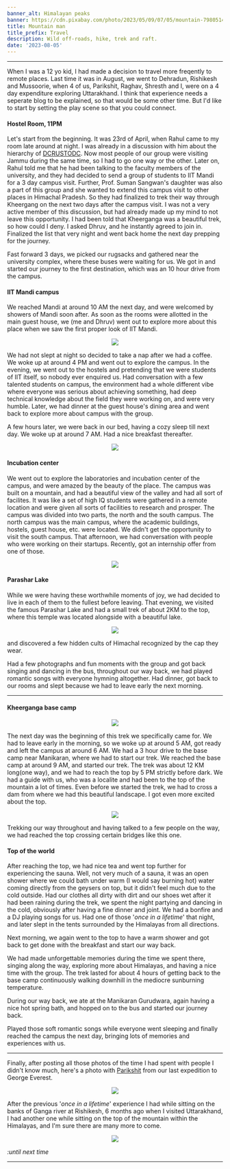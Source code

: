 ```yaml
---
banner_alt: Himalayan peaks
banner: https://cdn.pixabay.com/photo/2023/05/09/07/05/mountain-7980514_960_720.jpg
title: Mountain man
title_prefix: Travel
description: Wild off-roads, hike, trek and raft.
date: '2023-08-05'
---
```

--- 


When I was a 12 yo kid, I had made a decision to travel more freqently to remote places. Last time it was in August, we went to Dehradun, Rishikesh and Mussoorie, when 4 of us, Parikshit, Raghav, Shresth and I, were on a 4 day expenditure exploring Uttarakhand. I think that experience needs a seperate blog to be explained, so that would be some other time. But I'd like to start by setting the play scene so that you could connect. 

#### Hostel Room, 11PM
Let's start from the beginning. It was 23rd of April, when Rahul came to my room late around at night. I was already in a discussion with him about the hierarchy of [DCRUSTODC](https://github.com/DCRUSTODC). Now most people of our group were visiting Jammu during the same time, so I had to go one way or the other. Later on, Rahul told me that he had been talking to the faculty members of the university, and they had decided to send a group of students to IIT Mandi for a 3 day campus visit. Further, Prof. Suman Sangwan's daughter was also a part of this group and she wanted to extend this campus visit to other places in Himachal Pradesh. So they had finalized to trek their way through Kheergang on the next two days after the campus visit. I was not a very active member of this discussion, but had already made up my mind to not leave this opportunity. I had been told that Kheerganga was a beautiful trek, so how could I deny. I asked Dhruv, and he instantly agreed to join in. Finalized the list that very night and went back home the next day prepping for the journey.

Fast forward 3 days, we picked our rugsacks and gathered near the university complex, where these buses were waiting for us. We got in and started our journey to the first destination, which was an 10 hour drive from the campus. 


#### IIT Mandi campus
We reached Mandi at around 10 AM the next day, and were welcomed by showers of Mandi soon after. As soon as the rooms were allotted in the main guest house, we (me and Dhruv) went out to explore more about this place when we saw the first proper look of IIT Mandi.

<center>
    <img src="https://cdn.statically.io/gh/thatsameguyokay/images/main/first.jpg" style={{width: "90%"}}></img>
</center>

We had not slept at night so decided to take a nap after we had a coffee. We woke up at around 4 PM and went out to explore the campus. In the evening, we went out to the hostels and pretending that we were students of IIT itself, so nobody ever enquired us. Had conversation with a few talented students on campus, the environment had a whole different vibe where everyone was serious about achieving something, had deep technical knowledge about the field they were working on, and were very humble. Later, we had dinner at the guest house's dining area and went back to explore more about campus with the group. 

A few hours later, we were back in our bed, having a cozy sleep till next day. We woke up at around 7 AM. Had a nice breakfast thereafter.

<center>
    <img src="https://cdn.statically.io/gh/thatsameguyokay/images/main/guest.jpg" style={{width: "90%"}}></img>
</center>


#### Incubation center
We went out to explore the laboratories and incubation center of the campus, and were amazed by the beauty of the place. The campus was built on a mountain, and had a beautiful view of the valley and had all sort of facilites. It was like a set of high IQ students were gathered in a remote location and were given all sorts of facilities to research and prosper. The campus was divided into two parts, the north and the south campus. The north campus was the main campus, where the academic buildings, hostels, guest house, etc. were located. We didn't get the opportunity to visit the south campus. That afternoon, we had conversation with people who were working on their startups. Recently, got an internship offer from one of those.

<center>
    <img src="https://cdn.statically.io/gh/thatsameguyokay/images/main/offer.png" style={{width: "90%"}}></img>
</center>

#### Parashar Lake
While we were having these worthwhile moments of joy, we had decided to live in each of them to the fullest before leaving. That evening, we visited the famous Parashar Lake and had a small trek of about 2KM to the top, where this temple was located alongside with a beautiful lake. 

<center>
    <img src="https://pixabay.com/images/download/temple-7980565.jpg" style={{width: "90%"}}></img>
</center>

and discovered a few hidden cults of Himachal recognized by the cap they wear.

<XStreamable id="lhompx" title="Cults of Himachal" />

Had a few photographs and fun moments with the group and got back singing and dancing in the bus, throughout our way back, we had played romantic songs with everyone hymning altogether. Had dinner, got back to our rooms and slept because we had to leave early the next morning. 

---
 
#### Kheerganga base camp
<center>
    <img src="https://pixabay.com/get/g52da9c61af4625c5f1a0d8c04263c1f8606cdbcd623ce1f2f7f62b880716952b2a306af2171e5e008abdf204a14c08f1.jpg" style={{width: "90%"}}></img>
</center>

The next day was the beginning of this trek we specifically came for. We had to leave early in the morning, so we woke up at around 5 AM, got ready and left the campus at around 6 AM. We had a 3 hour drive to the base camp near Manikaran, where we had to start our trek. We reached the base camp at around 9 AM, and started our trek. The trek was about 12 KM long(one way), and we had to reach the top by 5 PM strictly before dark. We had a guide with us, who was a localite and had been to the top of the mountain a lot of times. Even before we started the trek, we had to cross a dam from where we had this beautiful landscape. I got even more excited about the top.

<center>
    <img src="https://pixabay.com/get/g68a6506c56d667eee4ab2f0ca57258240d834c4518973813940c740228b07ddbd1e54bd5867b3fbebed51d9acf78393b.jpg" style={{width: "90%"}}></img>
</center>

Trekking our way throughout and having talked to a few people on the way, we had reached the top crossing certain bridges like this one.

<XStreamable id="g405jp" title="Bridge of death" />

#### Top of the world
After reaching the top, we had nice tea and went top further for experiencing the sauna. Well, not very much of a sauna, it was an open shower where we could bath under warm (I would say burning hot) water coming directly from the geysers on top, but it didn't feel much due to the cold outside. Had our clothes all dirty with dirt and our shoes wet after it had been raining during the trek, we spent the night partying and dancing in the cold, obviously after having a fine dinner and joint. We had a bonfire and a DJ playing songs for us. Had one of those '_once in a lifetime_' that night, and later slept in the tents surrounded by the Himalayas from all directions.

Next morning, we again went to the top to have a warm shower and got back to get done with the breakfast and start our way back.

<XStreamable id="0dim8v" title="Up within the Himalayas" />

We had made unforgettable memories during the time we spent there, singing along the way, exploring more about Himalayas, and having a nice time with the group. The trek lasted for about 4 hours of getting back to the base camp continuously walking downhill in the mediocre sunburning temperature.

<XStreamable id="4e6uau" title="Through our way back" />

During our way back, we ate at the Manikaran Gurudwara, again having a nice hot spring bath, and hopped on to the bus and started our journey back.

Played those soft romantic songs while everyone went sleeping and finally reached the campus the next day, bringing lots of memories and experiences with us.

---

Finally, after posting all those photos of the time I had spent with people I didn't know much, here's a photo with [Parikshit](https://www.instagram.com/parikshitverma.eth/) from our last expedition to George Everest.

<center>
    <img src="https://cdn.pixabay.com/photo/2023/05/09/07/16/boys-7980545_960_720.jpg" style={{width: "90%"}}></img>
</center>

After the previous '_once in a lifetime_' experience I had while sitting on the banks of Ganga river at Rishikesh, 6 months ago when I visited Uttarakhand, I had another one while sitting on the top of the mountain within the Himalayas, and I'm sure there are many more to come.

<center>
    <img src="https://cdn.statically.io/gh/thatsameguyokay/images/main/lakshman.jpg" style={{width: "90%"}}></img>
</center>

_:until next time_

---
